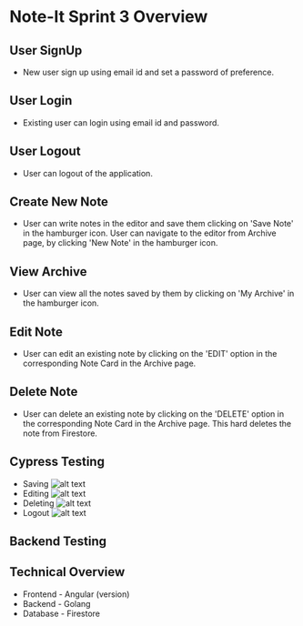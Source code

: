 # Note-It Sprint 3 Overview


## User SignUp
- New user sign up using email id and set a password of preference. 
## User Login
- Existing user can login using email id and password.
## User Logout
- User can logout of the application.
## Create New Note
- User can write notes in the editor and save them clicking on 'Save Note' in the hamburger icon. User can navigate to the editor from Archive page, by clicking 'New Note' in the hamburger icon.
## View Archive
- User can view all the notes saved by them by clicking on 'My Archive' in the hamburger icon.
## Edit Note
- User can edit an existing note by clicking on the 'EDIT' option in the corresponding Note Card in the Archive page.
## Delete Note
- User can delete an existing note by clicking on the 'DELETE' option in the corresponding Note Card in the Archive page. This hard deletes the note from Firestore.

## Cypress Testing
- Saving
![alt text](https://github.com/Praveena-H/SoftwareEngineering/blob/dev-sprint-3/Demos/save_test.gif "Save test")
- Editing
![alt text](https://github.com/Praveena-H/SoftwareEngineering/blob/dev-sprint-3/Demos/edit_test.gif "Edit test")
- Deleting
![alt text](https://github.com/Praveena-H/SoftwareEngineering/blob/dev-sprint-3/Demos/delete_test.gif "Delete test")
- Logout
![alt text](https://github.com/Praveena-H/SoftwareEngineering/blob/dev-sprint-3/Demos/logout_test.gif "Logout test")
## Backend Testing


## Technical Overview
- Frontend - Angular (version)
- Backend - Golang
- Database - Firestore

